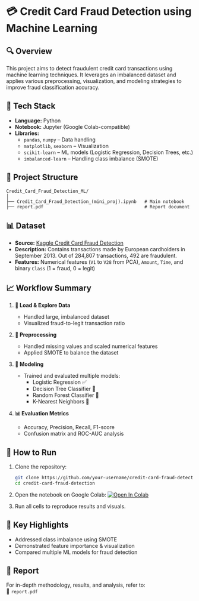 
# 💳 Credit Card Fraud Detection using Machine Learning

## 🔍 Overview
This project aims to detect fraudulent credit card transactions using machine learning techniques. It leverages an imbalanced dataset and applies various preprocessing, visualization, and modeling strategies to improve fraud classification accuracy.

## 🧠 Tech Stack
- **Language:** Python  
- **Notebook:** Jupyter (Google Colab-compatible)  
- **Libraries:**  
  - `pandas`, `numpy` – Data handling  
  - `matplotlib`, `seaborn` – Visualization  
  - `scikit-learn` – ML models (Logistic Regression, Decision Trees, etc.)  
  - `imbalanced-learn` – Handling class imbalance (SMOTE)

## 📁 Project Structure

```
Credit_Card_Fraud_Detection_ML/
│
├── Credit_Card_Fraud_Detection_(mini_proj).ipynb   # Main notebook
├── report.pdf                                      # Report document

```

## 📊 Dataset
- **Source:** [Kaggle Credit Card Fraud Detection](https://www.kaggle.com/mlg-ulb/creditcardfraud)
- **Description:** Contains transactions made by European cardholders in September 2013. Out of 284,807 transactions, 492 are fraudulent.
- **Features:** Numerical features (`V1` to `V28` from PCA), `Amount`, `Time`, and binary `Class` (1 = fraud, 0 = legit)

## 📈 Workflow Summary

1. **📂 Load & Explore Data**
   - Handled large, imbalanced dataset
   - Visualized fraud-to-legit transaction ratio

2. **🧹 Preprocessing**
   - Handled missing values and scaled numerical features
   - Applied SMOTE to balance the dataset

3. **🧪 Modeling**
   - Trained and evaluated multiple models:
     - Logistic Regression ✅
     - Decision Tree Classifier 🌳
     - Random Forest Classifier 🌲
     - K-Nearest Neighbors 👥

4. **📊 Evaluation Metrics**
   - Accuracy, Precision, Recall, F1-score
   - Confusion matrix and ROC-AUC analysis

## 🚀 How to Run

1. Clone the repository:
   ```bash
   git clone https://github.com/your-username/credit-card-fraud-detection.git
   cd credit-card-fraud-detection
   ```

2. Open the notebook on Google Colab:
   [![Open In Colab](https://colab.research.google.com/assets/colab-badge.svg)](https://colab.research.google.com/github/Vrishin-Reddy/Mini_Proj/blob/master/Credit_Card_Fraud_Detection_(mini_proj).ipynb)

3. Run all cells to reproduce results and visuals.

## 📌 Key Highlights
- Addressed class imbalance using SMOTE
- Demonstrated feature importance & visualization
- Compared multiple ML models for fraud detection

## 📄 Report
For in-depth methodology, results, and analysis, refer to:  
📘 `report.pdf`


